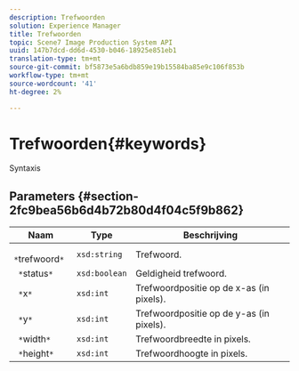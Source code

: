 ```yaml
---
description: Trefwoorden
solution: Experience Manager
title: Trefwoorden
topic: Scene7 Image Production System API
uuid: 147b7dcd-dd6d-4530-b046-18925e851eb1
translation-type: tm+mt
source-git-commit: bf5873e5a6bdb859e19b15584ba85e9c106f853b
workflow-type: tm+mt
source-wordcount: '41'
ht-degree: 2%

---
```



# Trefwoorden{#keywords}

Syntaxis

## Parameters {#section-2fc9bea56b6d4b72b80d4f04c5f9b862}

| Naam | Type | Beschrijving |
|---|---|---|
| ` *`trefwoord`*` | `xsd:string` | Trefwoord. |
| ` *`status`*` | `xsd:boolean` | Geldigheid trefwoord. |
| ` *`x`*` | `xsd:int` | Trefwoordpositie op de x-as (in pixels). |
| ` *`y`*` | `xsd:int` | Trefwoordpositie op de y-as (in pixels). |
| ` *`width`*` | `xsd:int` | Trefwoordbreedte in pixels. |
| ` *`height`*` | `xsd:int` | Trefwoordhoogte in pixels. |

